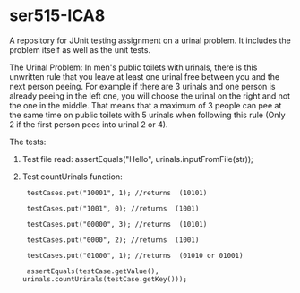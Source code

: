 # ser515-ICA8
A repository for JUnit testing assignment on a urinal problem. It includes the problem itself as well as the unit tests.

The Urinal Problem:
	In men's public toilets with urinals, there is this unwritten rule that you leave at least one urinal free between you and 
  the next person peeing. For example if there are 3 urinals and one person is already peeing in the left one, you will 
	choose the urinal on the right and not the one in the middle. That means that a maximum of 3 people can pee at the 
  same time on public toilets with 5 urinals when following this rule (Only 2 if the first person pees into urinal 2 or 4). 
  
The tests:
1. Test file read:
  assertEquals("Hello", urinals.inputFromFile(str));

2. Test countUrinals function:

        testCases.put("10001", 1); //returns  (10101)

        testCases.put("1001", 0); //returns  (1001)

        testCases.put("00000", 3); //returns  (10101)

        testCases.put("0000", 2); //returns  (1001)

        testCases.put("01000", 1); //returns  (01010 or 01001)
		
		assertEquals(testCase.getValue(), urinals.countUrinals(testCase.getKey()));
